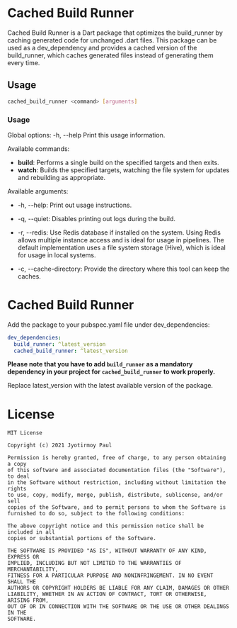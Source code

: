 # Cached Build Runner

Cached Build Runner is a Dart package that optimizes the build_runner by caching generated code for unchanged .dart files. This package can be used as a dev_dependency and provides a cached version of the build_runner, which caches generated files instead of generating them every time.

## Usage

```bash
cached_build_runner <command> [arguments]
```

### Usage
Global options:
-h, --help    Print this usage information.

Available commands:
* **build**:  Performs a single build on the specified targets and then exits.
* **watch**:   Builds the specified targets, watching the file system for updates and rebuilding as appropriate.

Available arguments:
* -h, --help: Print out usage instructions.
* -q, --quiet: Disables printing out logs during the build.
* -r, --redis: Use Redis database if installed on the system. Using Redis allows multiple instance access and is ideal for usage in pipelines. The default implementation uses a file system storage (Hive), which is ideal for usage in local systems.

* -c, --cache-directory: Provide the directory where this tool can keep the caches.

# Cached Build Runner
Add the package to your pubspec.yaml file under dev_dependencies:

```yaml
dev_dependencies:
  build_runner: ^latest_version
  cached_build_runner: ^latest_version
```
**Please note that you have to add `build_runner` as a mandatory dependency in your project for `cached_build_runner` to work properly.**

Replace latest_version with the latest available version of the package.

# License

```
MIT License

Copyright (c) 2021 Jyotirmoy Paul

Permission is hereby granted, free of charge, to any person obtaining a copy
of this software and associated documentation files (the "Software"), to deal
in the Software without restriction, including without limitation the rights
to use, copy, modify, merge, publish, distribute, sublicense, and/or sell
copies of the Software, and to permit persons to whom the Software is
furnished to do so, subject to the following conditions:

The above copyright notice and this permission notice shall be included in all
copies or substantial portions of the Software.

THE SOFTWARE IS PROVIDED "AS IS", WITHOUT WARRANTY OF ANY KIND, EXPRESS OR
IMPLIED, INCLUDING BUT NOT LIMITED TO THE WARRANTIES OF MERCHANTABILITY,
FITNESS FOR A PARTICULAR PURPOSE AND NONINFRINGEMENT. IN NO EVENT SHALL THE
AUTHORS OR COPYRIGHT HOLDERS BE LIABLE FOR ANY CLAIM, DAMAGES OR OTHER
LIABILITY, WHETHER IN AN ACTION OF CONTRACT, TORT OR OTHERWISE, ARISING FROM,
OUT OF OR IN CONNECTION WITH THE SOFTWARE OR THE USE OR OTHER DEALINGS IN THE
SOFTWARE.
```